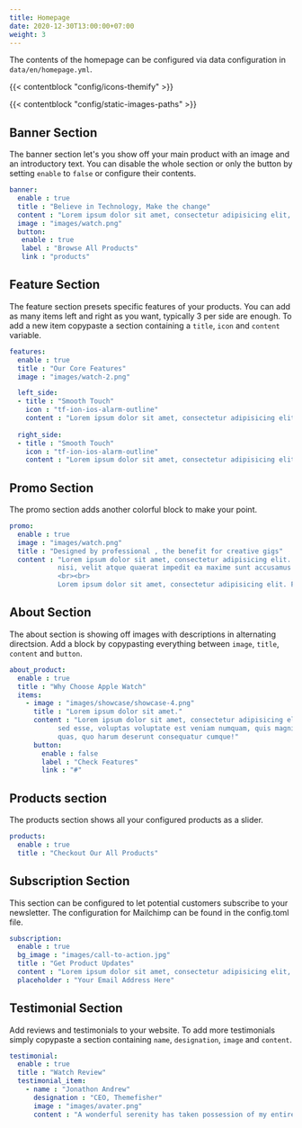 ```yaml
---
title: Homepage
date: 2020-12-30T13:00:00+07:00
weight: 3
---
```


The contents of the homepage can be configured via data configuration in `data/en/homepage.yml`. 

{{< contentblock "config/icons-themify" >}}


{{< contentblock "config/static-images-paths" >}}

## Banner Section

The banner section let's you show off your main product with an image and an introductory text. You can disable the whole section or only the button by setting `enable` to `false` or configure their contents. 

```yaml
banner:
  enable : true
  title : "Believe in Technology, Make the change"
  content : "Lorem ipsum dolor sit amet, consectetur adipisicing elit, sed do eiusmod tempor incididunt ut labore et dolore magna. Lorem ipsum dolor sit amet, consectetur adipisicing elit. Voluptas, modi fugit in veritatis labore perferendis. Minima hic at, nostrum nihil!"
  image : "images/watch.png"
  button:
   enable : true
   label : "Browse All Products"
   link : "products"
```

## Feature Section

The feature section presets specific features of your products. You can add as many items left and right as you want, typically 3 per side are enough. To add a new item copypaste a section containing a `title`, `icon` and `content` variable.

```yaml
features:
  enable : true
  title : "Our Core Features"
  image : "images/watch-2.png"

  left_side:
  - title : "Smooth Touch"
    icon : "tf-ion-ios-alarm-outline"
    content : "Lorem ipsum dolor sit amet, consectetur adipisicing elit. Voluptatem, inventore?"
    
  right_side:
  - title : "Smooth Touch"
    icon : "tf-ion-ios-alarm-outline"
    content : "Lorem ipsum dolor sit amet, consectetur adipisicing elit. Voluptatem, inventore?"
```

## Promo Section

The promo section adds another colorful block to make your point.

```yaml
promo:
  enable : true
  image : "images/watch.png"
  title : "Designed by professional , the benefit for creative gigs"
  content : "Lorem ipsum dolor sit amet, consectetur adipisicing elit. Quia vel labore, deleniti minima
            nisi, velit atque quaerat impedit ea maxime sunt accusamus at obcaecati dolor iure iusto omnis quis eum.
            <br><br>
            Lorem ipsum dolor sit amet, consectetur adipisicing elit. Facilis commodi odit, illo, qui aliquam dol"
```

## About Section

The about section is showing off images with descriptions in alternating directsion. Add a block by copypasting everything between `image`, `title`, `content` and `button`.

```yaml
about_product:
  enable : true
  title : "Why Choose Apple Watch"
  items:
    - image : "images/showcase/showcase-4.png"
      title : "Lorem ipsum dolor sit amet."
      content : "Lorem ipsum dolor sit amet, consectetur adipisicing elit. Voluptate, sed, assumenda. Tenetur
            sed esse, voluptas voluptate est veniam numquam, quis magni. Architecto minus suscipit
            quas, quo harum deserunt consequatur cumque!"
      button:
        enable : false
        label : "Check Features"
        link : "#"
```

## Products section

The products section shows all your configured products as a slider. 

```yaml
products:
  enable : true
  title : "Checkout Our All Products"
```

## Subscription Section

This section can be configured to let potential customers subscribe to your newsletter. The configuration for Mailchimp can be found in the config.toml file.

```yaml
subscription:
  enable : true
  bg_image : "images/call-to-action.jpg"
  title : "Get Product Updates"
  content : "Lorem ipsum dolor sit amet, consectetur adipisicing elit, sed do eiusmod"
  placeholder : "Your Email Address Here"
```

## Testimonial Section

Add reviews and testimonials to your website. To add more testimonials simply copypaste a section containing `name`, `designation`, `image` and `content`. 

```yaml
testimonial:
  enable : true
  title : "Watch Review"
  testimonial_item:
    - name : "Jonathon Andrew"
      designation : "CEO, Themefisher"
      image : "images/avater.png"
      content : "A wonderful serenity has taken possession of my entire soul, like these sweet mornings of spring which I enjoy with my whole heart. I am alone, and feel the charm of existence in this spot, which was created for the bliss of souls like mine. I am so happy, my dear friend, so absorbed in the exquisite sense of mere tranquil existence, that I neglect my talents."
```
